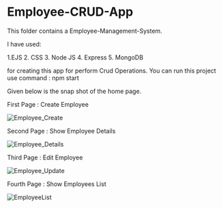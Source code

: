 # Employee-CRUD-App

This folder contains a Employee-Management-System.

I have used:

1.EJS
2. CSS 
3. Node JS
4. Express
5. MongoDB

for creating this app for perform Crud Operations.
You can run this project use command : npm start

Given below is the snap shot of the home page.


First Page : Create Employee

![Employee_Create](https://user-images.githubusercontent.com/64421386/200011531-cee89de5-0626-40e0-b7bb-4bb6cd6cb8ab.PNG)

Second Page : Show Employee Details

![Employee_Details](https://user-images.githubusercontent.com/64421386/200011641-a1553eca-0ee1-4a31-8af2-e6e8c8d1d13b.PNG)

Third Page : Edit Employee

![Employee_Update](https://user-images.githubusercontent.com/64421386/200011724-e540ba0f-9306-40b5-9b21-3af95e18bc6b.PNG)

Fourth Page : Show Employees List

![EmployeeList](https://user-images.githubusercontent.com/64421386/200011795-411ccf74-9eaf-4777-bf1e-aa0091f81016.PNG)



